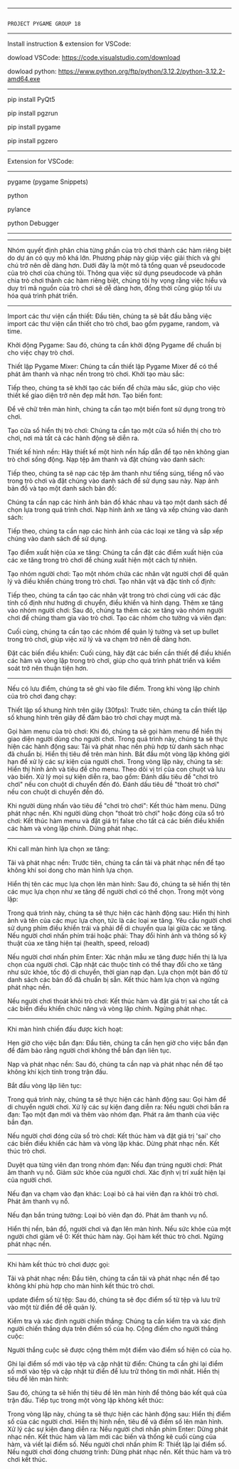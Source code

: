 ------------------------------------------------------------------------------------------------------------------------------------------------------------------------------------------------------------------------------------------------------------------------------
                                                                                                  PROJECT PYGAME GROUP 18
------------------------------------------------------------------------------------------------------------------------------------------------------------------------------------------------------------------------------------------------------------------------------

Install instruction & extension for VSCode:

dowload VSCode: https://code.visualstudio.com/download

dowload python: https://www.python.org/ftp/python/3.12.2/python-3.12.2-amd64.exe

--------------------

pip install PyQt5

pip install pgzrun

pip install pygame

pip install pgzero

--------------------

Extension for VSCode:

--------------------

pygame (pygame Snippets)

python

pylance

python Debugger

---------------------

-------------------------------------------------------------------------------------------------------------------------------------------------------------------------------------------------------
Nhóm quyết định phân chia từng phần của trò chơi thành các hàm riêng biệt do dự án có quy mô khá lớn. Phương pháp này giúp việc giải thích và ghi chú trở nên dễ dàng hơn. Dưới đây là một mô tả tổng quan về pseudocode của trò chơi của chúng tôi. Thông qua việc sử dụng pseudocode và phân chia trò chơi thành các hàm riêng biệt, chúng tôi hy vọng rằng việc hiểu và duy trì mã nguồn của trò chơi sẽ dễ dàng hơn, đồng thời cũng giúp tối ưu hóa quá trình phát triển.
*******************************************************************************************************************************
Import các thư viện cần thiết:
Đầu tiên, chúng ta sẽ bắt đầu bằng việc import các thư viện cần thiết cho trò chơi, bao gồm pygame, random, và time.

Khởi động Pygame:
Sau đó, chúng ta cần khởi động Pygame để chuẩn bị cho việc chạy trò chơi.

Thiết lập Pygame Mixer:
Chúng ta cần thiết lập Pygame Mixer để có thể phát âm thanh và nhạc nền trong trò chơi.
Khởi tạo màu sắc:

Tiếp theo, chúng ta sẽ khởi tạo các biến để chứa màu sắc, giúp cho việc thiết kế giao diện trở nên đẹp mắt hơn.
Tạo biến font:

Để vẽ chữ trên màn hình, chúng ta cần tạo một biến font sử dụng trong trò chơi.

Tạo cửa sổ hiển thị trò chơi:
Chúng ta cần tạo một cửa sổ hiển thị cho trò chơi, nơi mà tất cả các hành động sẽ diễn ra.

Thiết kế hình nền:
Hãy thiết kế một hình nền hấp dẫn để tạo nên không gian trò chơi sống động.
Nạp tệp âm thanh và đặt chúng vào danh sách:

Tiếp theo, chúng ta sẽ nạp các tệp âm thanh như tiếng súng, tiếng nổ vào trong trò chơi và đặt chúng vào danh sách để sử dụng sau này.
Nạp ảnh bản đồ và tạo một danh sách bản đồ:

Chúng ta cần nạp các hình ảnh bản đồ khác nhau và tạo một danh sách để chọn lựa trong quá trình chơi.
Nạp hình ảnh xe tăng và xếp chúng vào danh sách:

Tiếp theo, chúng ta cần nạp các hình ảnh của các loại xe tăng và sắp xếp chúng vào danh sách để sử dụng.

Tạo điểm xuất hiện của xe tăng:
Chúng ta cần đặt các điểm xuất hiện của các xe tăng trong trò chơi để chúng xuất hiện một cách tự nhiên.

Tạo nhóm người chơi:
Tạo một nhóm chứa các nhân vật người chơi để quản lý và điều khiển chúng trong trò chơi.
Tạo nhân vật và đặc tính cố định:

Tiếp theo, chúng ta cần tạo các nhân vật trong trò chơi cùng với các đặc tính cố định như hướng di chuyển, điều khiển và hình dạng.
Thêm xe tăng vào nhóm người chơi:
Sau đó, chúng ta thêm các xe tăng vào nhóm người chơi để chúng tham gia vào trò chơi.
Tạo các nhóm cho tường và viên đạn:

Cuối cùng, chúng ta cần tạo các nhóm để quản lý tường và set up bullet trong trò chơi, giúp việc xử lý và va chạm trở nên dễ dàng hơn.

Đặt các biến điều khiển:
Cuối cùng, hãy đặt các biến cần thiết để điều khiển các hàm và vòng lặp trong trò chơi, giúp cho quá trình phát triển và kiểm soát trở nên thuận tiện hơn.

*******************************************************************************************************************************************************
Nếu có lưu điểm, chúng ta sẽ ghi vào file điểm.
Trong khi vòng lặp chính của trò chơi đang chạy:

Thiết lập số khung hình trên giây (30fps):
Trước tiên, chúng ta cần thiết lập số khung hình trên giây để đảm bảo trò chơi chạy mượt mà.

Gọi hàm menu của trò chơi:
Khi đó, chúng ta sẽ gọi hàm menu để hiển thị giao diện người dùng cho người chơi.
Trong quá trình này, chúng ta sẽ thực hiện các hành động sau:
Tải và phát nhạc nền phù hợp từ danh sách nhạc đã chuẩn bị.
Hiển thị tiêu đề trên màn hình.
Bắt đầu một vòng lặp không giới hạn để xử lý các sự kiện của người chơi.
Trong vòng lặp này, chúng ta sẽ:
Hiển thị hình ảnh và tiêu đề cho menu.
Theo dõi vị trí của con chuột và lưu vào biến.
Xử lý mọi sự kiện diễn ra, bao gồm:
Đánh dấu tiêu đề "chơi trò chơi" nếu con chuột di chuyển đến đó.
Đánh dấu tiêu đề "thoát trò chơi" nếu con chuột di chuyển đến đó.

Khi người dùng nhấn vào tiêu đề "chơi trò chơi":
Kết thúc hàm menu.
Dừng phát nhạc nền.
Khi người dùng chọn "thoát trò chơi" hoặc đóng cửa sổ trò chơi:
Kết thúc hàm menu và đặt giá trị false cho tất cả các biến điều khiển các hàm và vòng lặp chính.
Dừng phát nhạc.

********************************************************************************************************************************************************
Khi call màn hình lựa chọn xe tăng:

Tải và phát nhạc nền:
Trước tiên, chúng ta cần tải và phát nhạc nền để tạo không khí soi dong cho màn hình lựa chọn.

Hiển thị tên các mục lựa chọn lên màn hình:
Sau đó, chúng ta sẽ hiển thị tên các mục lựa chọn như xe tăng để người chơi có thể chọn.
Trong một vòng lặp:

Trong quá trình này, chúng ta sẽ thực hiện các hành động sau:
Hiển thị hình ảnh và tên của các mục lựa chọn, tức là các loại xe tăng.
Yêu cầu người chơi sử dụng phím điều khiển trái và phải để di chuyển qua lại giữa các xe tăng.
Nếu người chơi nhấn phím trái hoặc phải:
Thay đổi hình ảnh và thông số kỹ thuật của xe tăng hiện tại  (health, speed, reload)

Nếu người chơi nhấn phím Enter:
Xác nhận mẫu xe tăng được hiển thị là lựa chọn của người chơi.
Cập nhật các thuộc tính có thể thay đổi cho xe tăng như sức khỏe, tốc độ di chuyển, thời gian nạp đạn.
Lựa chọn một bản đồ từ danh sách các bản đồ đã chuẩn bị sẵn.
Kết thúc hàm lựa chọn và ngừng phát nhạc nền.

Nếu người chơi thoát khỏi trò chơi:
Kết thúc hàm và đặt giá trị sai cho tất cả các biến điều khiển chức năng và vòng lặp chính.
Ngừng phát nhạc.

**********************************************************************************************************************************************************
Khi màn hình chiến đấu được kích hoạt:

Hẹn giờ cho việc bắn đạn:
Đầu tiên, chúng ta cần hẹn giờ cho việc bắn đạn để đảm bảo rằng người chơi không thể bắn đạn liên tục.

Nạp và phát nhạc nền:
Sau đó, chúng ta cần nạp và phát nhạc nền để tạo không khí kịch tính trong trận đấu.

Bắt đầu vòng lặp liên tục:

Trong quá trình này, chúng ta sẽ thực hiện các hành động sau:
Gọi hàm để di chuyển người chơi.
Xử lý các sự kiện đang diễn ra:
Nếu người chơi bắn ra đạn:
Tạo một đạn mới và thêm vào nhóm đạn.
Phát ra âm thanh của việc bắn đạn.

Nếu người chơi đóng cửa sổ trò chơi:
Kết thúc hàm và đặt giá trị 'sai' cho các biến điều khiển các hàm và vòng lặp khác.
Dừng phát nhạc nền.
Kết thúc trò chơi.

Duyệt qua từng viên đạn trong nhóm đạn:
Nếu đạn trúng người chơi:
Phát âm thanh vụ nổ.
Giảm sức khỏe của người chơi.
Xác định vị trí xuất hiện lại của người chơi.

Nếu đạn va chạm vào đạn khác:
Loại bỏ cả hai viên đạn ra khỏi trò chơi.
Phát âm thanh vụ nổ.

Nếu đạn bắn trúng tường:
Loại bỏ viên đạn đó.
Phát âm thanh vụ nổ.

Hiển thị nền, bản đồ, người chơi và đạn lên màn hình.
Nếu sức khỏe của một người chơi giảm về 0:
Kết thúc hàm này.
Gọi hàm kết thúc trò chơi.
Ngừng phát nhạc nền.

*********************************************************************************************************
Khi hàm kết thúc trò chơi được gọi:

Tải và phát nhạc nền:
Đầu tiên, chúng ta cần tải và phát nhạc nền để tạo không khí phù hợp cho màn hình kết thúc trò chơi.

update điểm số từ tệp:
Sau đó, chúng ta sẽ đọc điểm số từ tệp và lưu trữ vào một từ điển để dễ quản lý.

Kiểm tra và xác định người chiến thắng:
Chúng ta cần kiểm tra và xác định người chiến thắng dựa trên điểm số của họ.
Cộng điểm cho người thắng cuộc:

Người thắng cuộc sẽ được cộng thêm một điểm vào điểm số hiện có của họ.

Ghi lại điểm số mới vào tệp và cập nhật từ điển:
Chúng ta cần ghi lại điểm số mới vào tệp và cập nhật từ điển để lưu trữ thông tin mới nhất.
Hiển thị tiêu đề lên màn hình:

Sau đó, chúng ta sẽ hiển thị tiêu đề lên màn hình để thông báo kết quả của trận đấu.
Tiếp tục trong một vòng lặp không kết thúc:

Trong vòng lặp này, chúng ta sẽ thực hiện các hành động sau:
Hiển thị điểm số của các người chơi.
Hiển thị hình nền, tiêu đề và điểm số lên màn hình.
Xử lý các sự kiện đang diễn ra:
Nếu người chơi nhấn phím Enter:
Dừng phát nhạc nền.
Kết thúc hàm và làm mới các biến và thống kê cuối cùng của hàm, và viết lại điểm số.
Nếu người chơi nhấn phím R:
Thiết lập lại điểm số.
Nếu người chơi đóng chương trình:
Dừng phát nhạc nền.
Kết thúc hàm và trò chơi kết thúc.
